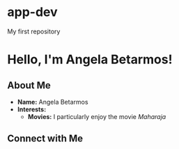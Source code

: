 # app-dev
My first repository
# Hello, I'm Angela Betarmos!

## About Me

- **Name:** Angela Betarmos
- **Interests:** 
  - **Movies:** I particularly enjoy the movie *Maharaja*

## Connect with Me
